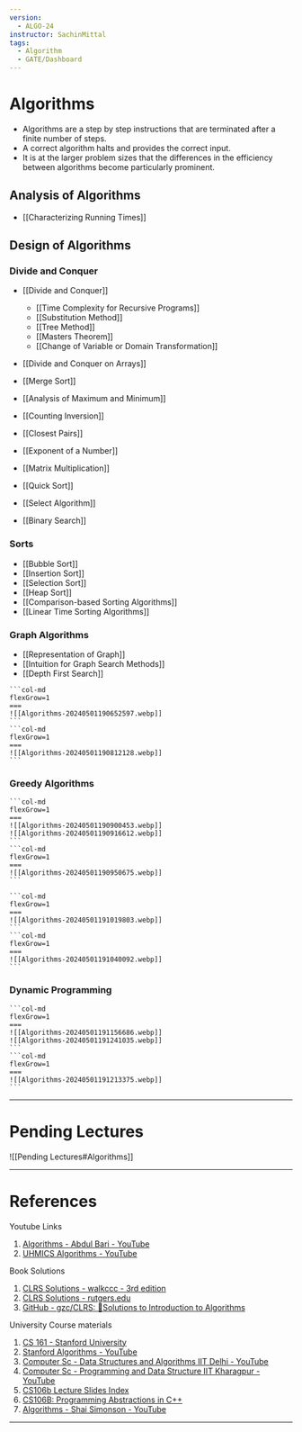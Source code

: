 ```yaml
---
version:
  - ALGO-24
instructor: SachinMittal
tags:
  - Algorithm
  - GATE/Dashboard
---
```

# Algorithms

- Algorithms are a step by step instructions that are terminated after a finite number of steps.
- A correct algorithm halts and provides the correct input.
- It is at the larger problem sizes that the differences in the efficiency between algorithms become particularly prominent.

## Analysis of Algorithms
- [[Characterizing Running Times]]

## Design of Algorithms

### Divide and Conquer
- [[Divide and Conquer]]
	- [[Time Complexity for Recursive Programs]]
	- [[Substitution Method]]
	- [[Tree Method]]
	- [[Masters Theorem]]
	- [[Change of Variable or Domain Transformation]]

- [[Divide and Conquer on Arrays]]
- [[Merge Sort]]
- [[Analysis of Maximum and Minimum]]
- [[Counting Inversion]]
- [[Closest Pairs]]
- [[Exponent of a Number]]
- [[Matrix Multiplication]]
- [[Quick Sort]]
- [[Select Algorithm]]
- [[Binary Search]]

### Sorts
- [[Bubble Sort]]
- [[Insertion Sort]]
- [[Selection Sort]]
- [[Heap Sort]]
- [[Comparison-based Sorting Algorithms]]
- [[Linear Time Sorting Algorithms]]

### Graph Algorithms

- [[Representation of Graph]]
- [[Intuition for Graph Search Methods]]
- [[Depth First Search]]

````col
```col-md
flexGrow=1
===
![[Algorithms-20240501190652597.webp]]
```
```col-md
flexGrow=1
===
![[Algorithms-20240501190812128.webp]]
```
````

### Greedy Algorithms

````col
```col-md
flexGrow=1
===
![[Algorithms-20240501190900453.webp]]
![[Algorithms-20240501190916612.webp]]
```
```col-md
flexGrow=1
===
![[Algorithms-20240501190950675.webp]]
```
````

````col
```col-md
flexGrow=1
===
![[Algorithms-20240501191019803.webp]]
```
```col-md
flexGrow=1
===
![[Algorithms-20240501191040092.webp]]
```
````

### Dynamic Programming

````col
```col-md
flexGrow=1
===
![[Algorithms-20240501191156686.webp]]
![[Algorithms-20240501191241035.webp]]
```
```col-md
flexGrow=1
===
![[Algorithms-20240501191213375.webp]]
```
````


---
# Pending Lectures
![[Pending Lectures#Algorithms]]

---

# References

Youtube Links
1. [Algorithms - Abdul Bari - YouTube](https://www.youtube.com/playlist?list=PLDN4rrl48XKpZkf03iYFl-O29szjTrs_O)
2. [UHMICS Algorithms - YouTube](https://www.youtube.com/playlist?list=PLsynzwEPktKqMdYnMusODoXe8640vwoGy)

Book Solutions
1. [CLRS Solutions - walkccc - 3rd edition](https://walkccc.me/CLRS/)
2. [CLRS Solutions - rutgers.edu](https://sites.math.rutgers.edu/~ajl213/CLRS/CLRS.html)
3. [GitHub - gzc/CLRS: :notebook:Solutions to Introduction to Algorithms](https://github.com/gzc/CLRS)

University Course materials
1. [CS 161 - Stanford University](https://web.stanford.edu/class/archive/cs/cs161/cs161.1204/schedule.html)
2. [Stanford Algorithms - YouTube](https://www.youtube.com/@stanfordalgorithms2264/playlists)
3. [Computer Sc - Data Structures and Algorithms IIT Delhi - YouTube](https://www.youtube.com/playlist?list=PLBF3763AF2E1C572F)
4. [Computer Sc - Programming and Data Structure IIT Kharagpur - YouTube](https://www.youtube.com/playlist?list=PLD9781AC5EBC9FA16)
5. [CS106b Lecture Slides Index](https://web.stanford.edu/class/archive/cs/cs106b/cs106b.1218/lectures/)
6. [CS106B: Programming Abstractions in C++](https://web.stanford.edu/class/archive/cs/cs106b/cs106b.1138/)
7. [Algorithms - Shai Simonson - YouTube](https://www.youtube.com/playlist?list=PLFDnELG9dpVxQCxuD-9BSy2E7BWY3t5Sm)

---
